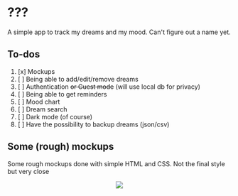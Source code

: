 # ???
A simple app to track my dreams and my mood. Can't figure out a name yet.
## To-dos
 1. [x] Mockups
 2. [ ] Being able to add/edit/remove dreams
 3. [ ] Authentication ~~or Guest mode~~ (will use local db for privacy)
 4. [ ] Being able to get reminders
 5. [ ] Mood chart
 6. [ ] Dream search
 7. [ ] Dark mode (of course)
 8. [ ] Have the possibility to backup dreams (json/csv)
## Some (rough) mockups
Some rough mockups done with simple HTML and CSS. Not the final style but very close
<p align="center">
<img src="https://i.imgur.com/9G7s4iF.png">
</p>
